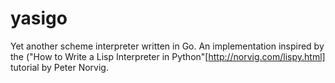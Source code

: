 # yasigo
Yet another scheme interpreter written in Go. An implementation inspired by the ("How to Write a Lisp Interpreter in Python"[http://norvig.com/lispy.html] tutorial by Peter Norvig. 
